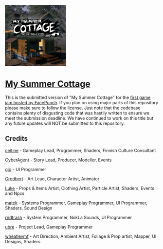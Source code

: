 <img src="ui/github.png" alt="My Summer Cottage logo" height="200"/>

# [My Summer Cottage](https://asset.party/fish/sauna)

This is the submitted version of "My Summer Cottage" for the [first game jam hosted by FacePunch](https://sbox.game/news/game-contest-feb-2024). If you plan on using major parts of this repository please make sure to follow the license. Just note that the codebase contains plenty of disgusting code that was hastily written to ensure we meet the submission deadline. We have continued to work on this title but any future updates will NOT be submitted to this repository.

## Credits

[ceitine](https://github.com/ceitine) - Gameplay Lead, Programmer, Shaders, Finnish Culture Сonsultant

[CyberAgent](https://github.com/CyberAgentz) - Story Lead, Producer, Modeller, Events

[gio](https://github.com/gio3k) - UI Programmer

[Grodbert](https://github.com/Grodbert) - Art Lead, Character Artist, Animator

[Luke](https://github.com/NotGaylien) - Props & Items Artist, Clothing Artist, Particle Artist, Shaders, Events and Npcs

[matek](https://github.com/matekdev) - Systems Programmer, Gameplay Programmer, UI Programmer, Shaders, Sound Design

[rndtrash](https://github.com/rndtrash) - System Programmer, NokLa Sounds, UI Programmer

[ubre](https://github.com/yuberee) - Project Lead, Gameplay Programmer

[wheatleymf](https://github.com/WheatleyMF) - Art Direction, Ambient Artist, Foliage & Prop artist, Mapper, UI Designs, Shaders
